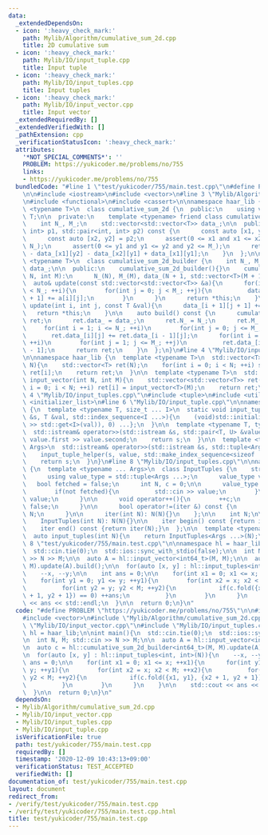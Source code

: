 ```yaml
---
data:
  _extendedDependsOn:
  - icon: ':heavy_check_mark:'
    path: Mylib/Algorithm/cumulative_sum_2d.cpp
    title: 2D cumulative sum
  - icon: ':heavy_check_mark:'
    path: Mylib/IO/input_tuple.cpp
    title: Input tuple
  - icon: ':heavy_check_mark:'
    path: Mylib/IO/input_tuples.cpp
    title: Input tuples
  - icon: ':heavy_check_mark:'
    path: Mylib/IO/input_vector.cpp
    title: Input vector
  _extendedRequiredBy: []
  _extendedVerifiedWith: []
  _pathExtension: cpp
  _verificationStatusIcon: ':heavy_check_mark:'
  attributes:
    '*NOT_SPECIAL_COMMENTS*': ''
    PROBLEM: https://yukicoder.me/problems/no/755
    links:
    - https://yukicoder.me/problems/no/755
  bundledCode: "#line 1 \"test/yukicoder/755/main.test.cpp\"\n#define PROBLEM \"https://yukicoder.me/problems/no/755\"\
    \n\n#include <iostream>\n#include <vector>\n#line 3 \"Mylib/Algorithm/cumulative_sum_2d.cpp\"\
    \n#include <functional>\n#include <cassert>\n\nnamespace haar_lib {\n  template\
    \ <typename T>\n  class cumulative_sum_2d {\n  public:\n    using value_type =\
    \ T;\n\n  private:\n    template <typename> friend class cumulative_sum_2d_builder;\n\
    \    int N_, M_;\n    std::vector<std::vector<T>> data_;\n\n  public:\n    T fold(std::pair<int,\
    \ int> p1, std::pair<int, int> p2) const {\n      const auto [x1, y1] = p1;\n\
    \      const auto [x2, y2] = p2;\n      assert(0 <= x1 and x1 <= x2 and x2 <=\
    \ N_);\n      assert(0 <= y1 and y1 <= y2 and y2 <= M_);\n      return data_[x2][y2]\
    \ - data_[x1][y2] - data_[x2][y1] + data_[x1][y1];\n    }\n  };\n\n  template\
    \ <typename T>\n  class cumulative_sum_2d_builder {\n    int N_, M_;\n    std::vector<std::vector<T>>\
    \ data_;\n\n  public:\n    cumulative_sum_2d_builder(){}\n    cumulative_sum_2d_builder(int\
    \ N, int M):\n      N_(N), M_(M), data_(N + 1, std::vector<T>(M + 1)){}\n\n  \
    \  auto& update(const std::vector<std::vector<T>> &a){\n      for(int i = 0; i\
    \ < N_; ++i){\n        for(int j = 0; j < M_; ++j){\n          data_[i + 1][j\
    \ + 1] += a[i][j];\n        }\n      }\n      return *this;\n    }\n\n    auto&\
    \ update(int i, int j, const T &val){\n      data_[i + 1][j + 1] += val;\n   \
    \   return *this;\n    }\n\n    auto build() const {\n      cumulative_sum_2d<T>\
    \ ret;\n      ret.data_ = data_;\n      ret.N_ = N_;\n      ret.M_ = M_;\n\n \
    \     for(int i = 1; i <= N_; ++i)\n        for(int j = 0; j <= M_; ++j)\n   \
    \       ret.data_[i][j] += ret.data_[i - 1][j];\n      for(int i = 0; i <= N_;\
    \ ++i)\n        for(int j = 1; j <= M_; ++j)\n          ret.data_[i][j] += ret.data_[i][j\
    \ - 1];\n      return ret;\n    }\n  };\n}\n#line 4 \"Mylib/IO/input_vector.cpp\"\
    \n\nnamespace haar_lib {\n  template <typename T>\n  std::vector<T> input_vector(int\
    \ N){\n    std::vector<T> ret(N);\n    for(int i = 0; i < N; ++i) std::cin >>\
    \ ret[i];\n    return ret;\n  }\n\n  template <typename T>\n  std::vector<std::vector<T>>\
    \ input_vector(int N, int M){\n    std::vector<std::vector<T>> ret(N);\n    for(int\
    \ i = 0; i < N; ++i) ret[i] = input_vector<T>(M);\n    return ret;\n  }\n}\n#line\
    \ 4 \"Mylib/IO/input_tuples.cpp\"\n#include <tuple>\n#include <utility>\n#include\
    \ <initializer_list>\n#line 6 \"Mylib/IO/input_tuple.cpp\"\n\nnamespace haar_lib\
    \ {\n  template <typename T, size_t ... I>\n  static void input_tuple_helper(std::istream\
    \ &s, T &val, std::index_sequence<I ...>){\n    (void)std::initializer_list<int>{(void(s\
    \ >> std::get<I>(val)), 0) ...};\n  }\n\n  template <typename T, typename U>\n\
    \  std::istream& operator>>(std::istream &s, std::pair<T, U> &value){\n    s >>\
    \ value.first >> value.second;\n    return s;\n  }\n\n  template <typename ...\
    \ Args>\n  std::istream& operator>>(std::istream &s, std::tuple<Args ...> &value){\n\
    \    input_tuple_helper(s, value, std::make_index_sequence<sizeof ... (Args)>());\n\
    \    return s;\n  }\n}\n#line 8 \"Mylib/IO/input_tuples.cpp\"\n\nnamespace haar_lib\
    \ {\n  template <typename ... Args>\n  class InputTuples {\n    struct iter {\n\
    \      using value_type = std::tuple<Args ...>;\n      value_type value;\n   \
    \   bool fetched = false;\n      int N, c = 0;\n\n      value_type operator*(){\n\
    \        if(not fetched){\n          std::cin >> value;\n        }\n        return\
    \ value;\n      }\n\n      void operator++(){\n        ++c;\n        fetched =\
    \ false;\n      }\n\n      bool operator!=(iter &) const {\n        return c <\
    \ N;\n      }\n\n      iter(int N): N(N){}\n    };\n\n    int N;\n\n  public:\n\
    \    InputTuples(int N): N(N){}\n\n    iter begin() const {return iter(N);}\n\
    \    iter end() const {return iter(N);}\n  };\n\n  template <typename ... Args>\n\
    \  auto input_tuples(int N){\n    return InputTuples<Args ...>(N);\n  }\n}\n#line\
    \ 8 \"test/yukicoder/755/main.test.cpp\"\n\nnamespace hl = haar_lib;\n\nint main(){\n\
    \  std::cin.tie(0);\n  std::ios::sync_with_stdio(false);\n\n  int N, M; std::cin\
    \ >> N >> M;\n\n  auto A = hl::input_vector<int64_t>(M, M);\n\n  auto c = hl::cumulative_sum_2d_builder<int64_t>(M,\
    \ M).update(A).build();\n\n  for(auto [x, y] : hl::input_tuples<int, int>(N)){\n\
    \    --x, --y;\n\n    int ans = 0;\n\n    for(int x1 = 0; x1 <= x; ++x1){\n  \
    \    for(int y1 = 0; y1 <= y; ++y1){\n        for(int x2 = x; x2 < M; ++x2){\n\
    \          for(int y2 = y; y2 < M; ++y2){\n            if(c.fold({x1, y1}, {x2\
    \ + 1, y2 + 1}) == 0) ++ans;\n          }\n        }\n      }\n    }\n\n    std::cout\
    \ << ans << std::endl;\n  }\n\n  return 0;\n}\n"
  code: "#define PROBLEM \"https://yukicoder.me/problems/no/755\"\n\n#include <iostream>\n\
    #include <vector>\n#include \"Mylib/Algorithm/cumulative_sum_2d.cpp\"\n#include\
    \ \"Mylib/IO/input_vector.cpp\"\n#include \"Mylib/IO/input_tuples.cpp\"\n\nnamespace\
    \ hl = haar_lib;\n\nint main(){\n  std::cin.tie(0);\n  std::ios::sync_with_stdio(false);\n\
    \n  int N, M; std::cin >> N >> M;\n\n  auto A = hl::input_vector<int64_t>(M, M);\n\
    \n  auto c = hl::cumulative_sum_2d_builder<int64_t>(M, M).update(A).build();\n\
    \n  for(auto [x, y] : hl::input_tuples<int, int>(N)){\n    --x, --y;\n\n    int\
    \ ans = 0;\n\n    for(int x1 = 0; x1 <= x; ++x1){\n      for(int y1 = 0; y1 <=\
    \ y; ++y1){\n        for(int x2 = x; x2 < M; ++x2){\n          for(int y2 = y;\
    \ y2 < M; ++y2){\n            if(c.fold({x1, y1}, {x2 + 1, y2 + 1}) == 0) ++ans;\n\
    \          }\n        }\n      }\n    }\n\n    std::cout << ans << std::endl;\n\
    \  }\n\n  return 0;\n}\n"
  dependsOn:
  - Mylib/Algorithm/cumulative_sum_2d.cpp
  - Mylib/IO/input_vector.cpp
  - Mylib/IO/input_tuples.cpp
  - Mylib/IO/input_tuple.cpp
  isVerificationFile: true
  path: test/yukicoder/755/main.test.cpp
  requiredBy: []
  timestamp: '2020-12-09 10:43:13+09:00'
  verificationStatus: TEST_ACCEPTED
  verifiedWith: []
documentation_of: test/yukicoder/755/main.test.cpp
layout: document
redirect_from:
- /verify/test/yukicoder/755/main.test.cpp
- /verify/test/yukicoder/755/main.test.cpp.html
title: test/yukicoder/755/main.test.cpp
---
```

